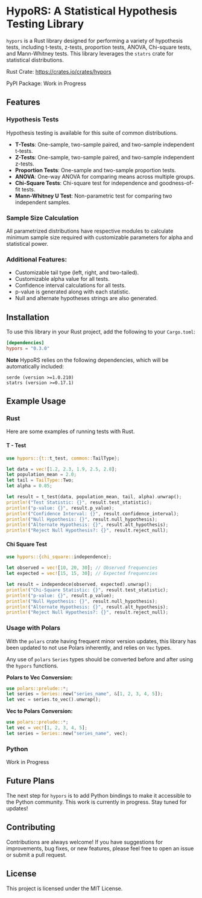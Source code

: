 # HypoRS: A Statistical Hypothesis Testing Library

`hypors` is a Rust library designed for performing a variety of hypothesis tests, including t-tests, z-tests, proportion tests, ANOVA, Chi-square tests, and Mann-Whitney tests. This library leverages the `statrs` crate for statistical distributions.

Rust Crate: https://crates.io/crates/hypors

PyPI Package: Work in Progress

## Features

### Hypothesis Tests

Hypothesis testing is available for this suite of common distributions.

- **T-Tests**: One-sample, two-sample paired, and two-sample independent t-tests.
- **Z-Tests**: One-sample, two-sample paired, and two-sample independent z-tests.
- **Proportion Tests**: One-sample and two-sample proportion tests.
- **ANOVA**: One-way ANOVA for comparing means across multiple groups.
- **Chi-Square Tests**: Chi-square test for independence and goodness-of-fit tests.
- **Mann-Whitney U Test**: Non-parametric test for comparing two independent samples.

### Sample Size Calculation

All parametrized distributions have respective modules to calculate minimum sample size required with customizable parameters for alpha and statistical power.


### **Additional Features**:
  - Customizable tail type (left, right, and two-tailed).
  - Customizable alpha value for all tests.
  - Confidence interval calculations for all tests.
  - p-value is generated along with each statistic.
  - Null and alternate hypotheses strings are also generated.

## Installation

To use this library in your Rust project, add the following to your `Cargo.toml`:

```toml
[dependencies]
hypors = "0.3.0"
```

**Note** HypoRS relies on the following dependencies, which will be automatically included:

```
serde (version >=1.0.210)
statrs (version >=0.17.1)
```

## Example Usage

### Rust

Here are some examples of running tests with Rust.

#### T - Test

```rust
use hypors::{t::t_test, common::TailType};

let data = vec![1.2, 2.3, 1.9, 2.5, 2.8];
let population_mean = 2.0;
let tail = TailType::Two;
let alpha = 0.05;

let result = t_test(data, population_mean, tail, alpha).unwrap();
println!("Test Statistic: {}", result.test_statistic);
println!("p-value: {}", result.p_value);
println!("Confidence Interval: {}", result.confidence_interval);
println!("Null Hypothesis: {}", result.null_hypothesis);
println!("Alternate Hypothesis: {}", result.alt_hypothesis);
println!("Reject Null Hypothesis?: {}", result.reject_null);
```

#### Chi Square Test

```rust
use hypors::{chi_square::independence};

let observed = vec![10, 20, 30]; // Observed frequencies
let expected = vec![15, 15, 30]; // Expected frequencies

let result = independece(observed, expected).unwrap();
println!("Chi-Square Statistic: {}", result.test_statistic);
println!("p-value: {}", result.p_value);
println!("Null Hypothesis: {}", result.null_hypothesis);
println!("Alternate Hypothesis: {}", result.alt_hypothesis);
println!("Reject Null Hypothesis?: {}", result.reject_null);
```

### Usage with Polars

With the `polars` crate having frequent minor version updates, this library has been updated to not use Polars inherently, and relies on `Vec` types.

Any use of `polars` `Series` types should be converted before and after using the `hypors` functions.

**Polars to Vec Conversion:**
```rust
use polars::prelude::*;
let series = Series::new("series_name", &[1, 2, 3, 4, 5]);
let vec = series.to_vec().unwrap();
```

**Vec to Polars Conversion:**
```rust
use polars::prelude::*;
let vec = vec![1, 2, 3, 4, 5];
let series = Series::new("series_name", vec);
```


### Python

Work in Progress

## Future Plans

The next step for `hypors` is to add Python bindings to make it accessible to the Python community. This work is currently in progress. Stay tuned for updates!

## Contributing
Contributions are always welcome! If you have suggestions for improvements, bug fixes, or new features, please feel free to open an issue or submit a pull request.

## License
This project is licensed under the MIT License.